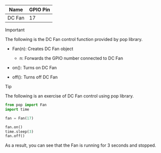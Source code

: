 | Name   | GPIO Pin |
| ------ | -------- |
| DC Fan | 17       |

> [!IMPORTANT]
> The following is the DC Fan control function provided by pop library.
>
> - Fan(n): Creates DC Fan object
>
>   - n: Forwards the GPIO number connected to DC Fan
>
> - on(): Turns on DC Fan
>
> - off(): Turns off DC Fan

> [!TIP]
> The following is an exercise of DC Fan control using pop library.

```python
from pop import Fan
import time

fan = Fan(17)

fan.on()
time.sleep(3)
fan.off()
```

As a result, you can see that the Fan is running for 3 seconds and stopped.
